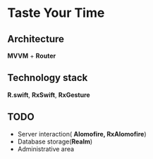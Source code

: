 Taste Your Time
============

Architecture
--------------
**MVVM** + **Router**

Technology stack
--------------------
**R.swift**,  **RxSwift**, **RxGesture**

TODO
-------
* Server interaction( **Alomofire, RxAlomofire**)
* Database storage(**Realm**)
* Administrative area

